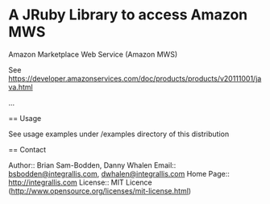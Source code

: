 A JRuby Library to access Amazon MWS
====================================
Amazon Marketplace Web Service (Amazon MWS)

See https://developer.amazonservices.com/doc/products/products/v20111001/java.html


...

== Usage

See usage examples under /examples directory of this distribution

== Contact

Author::     Brian Sam-Bodden, Danny Whalen
Email::      bsbodden@integrallis.com, dwhalen@integrallis.com
Home Page::  http://integrallis.com
License::    MIT Licence (http://www.opensource.org/licenses/mit-license.html)
